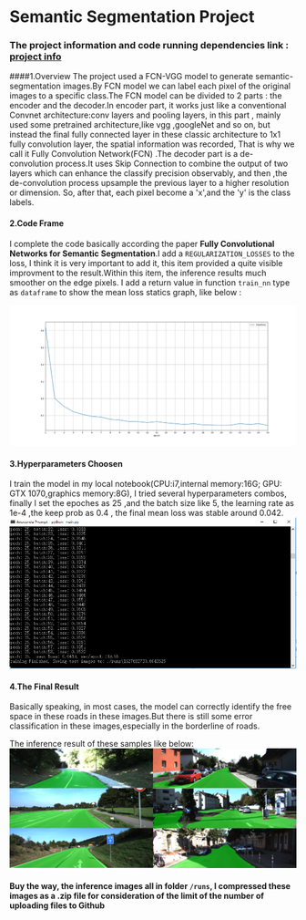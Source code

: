 # **Semantic Segmentation Project** 




[//]: # (Image References)
[image1]: ./loss.png "loss statics"
[image2]: ./final_loss.png "loss print"
[image3]: ./results.png "samples"

### The project information and code running dependencies link : [project info](https://github.com/udacity/CarND-Semantic-Segmentation) 

####1.Overview
The project  used a FCN-VGG model to generate semantic-segmentation images.By FCN model we can label each pixel of the original images to a specific class.The FCN model can be divided to 2 parts : the encoder and the decoder.In encoder part, it   works just like a conventional Convnet architecture:conv layers and pooling layers, in this part , mainly used some pretrained architecture,like vgg ,googleNet and so on, but instead the final fully connected layer in these classic architecture to 1x1 fully convolution layer, the spatial information was recorded, That is why we call it Fully Convolution Network(FCN) .The decoder part is a de-convolution process.It uses Skip Connection to combine the output of two layers which can enhance the classify precision observably, and then ,the de-convolution process upsample the previous layer to a higher resolution or dimension. So, after that, each pixel become a 'x',and the 'y' is the class labels. 


#### 2.Code Frame
I complete the code basically according the paper **Fully Convolutional Networks for Semantic Segmentation**.I add a `REGULARIZATION_LOSSES` to the loss, I think it is very important to add it, this item provided a  quite visible improvment to the result.Within this item,  the inference results much smoother on the edge pixels. 
I add a return value in function `train_nn` type as `dataframe` to show the mean loss statics graph, like below :




 ![alt text][image1]


#### 3.Hyperparameters Choosen
I train the model in my local notebook(CPU:i7,internal memory:16G; GPU: GTX 1070,graphics memory:8G), I tried several  hyperparameters combos, finally I set the epoches as 25 ,and the batch size like 5, the learning rate as 1e-4 ,the keep prob as 0.4 , the final mean loss was stable around 0.042.
 ![alt text][image2]


#### 4.The Final Result


Basically speaking, in most cases, the model can correctly identify the free space in these roads in these images.But there is still some error classification in these images,especially in the borderline of roads. 

The inference result of these samples like below:
 ![alt text][image3]



#### Buy the way, the inference images all in folder `/runs`, I compressed these images as a .zip file for consideration of the limit of the number of uploading files to Github

